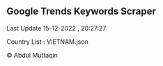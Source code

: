 

## Google Trends Keywords Scraper 
 
Last Update 15-12-2022 , 20:27:27

Country List :
VIETNAM.json



© Abdul Muttaqin 
